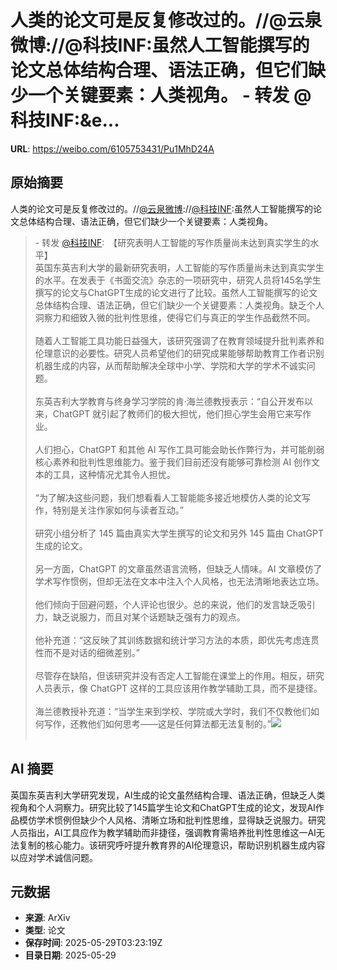 # 人类的论文可是反复修改过的。//@云泉微博://@科技INF:虽然人工智能撰写的论文总体结构合理、语法正确，但它们缺少一个关键要素：人类视角。 - 转发 @科技INF:&e...

**URL**: https://weibo.com/6105753431/Pu1MhD24A

## 原始摘要

人类的论文可是反复修改过的。//<a href="https://weibo.com/n/%E4%BA%91%E6%B3%89%E5%BE%AE%E5%8D%9A">@云泉微博</a>://<a href="https://weibo.com/n/%E7%A7%91%E6%8A%80INF">@科技INF</a>:虽然人工智能撰写的论文总体结构合理、语法正确，但它们缺少一个关键要素：人类视角。<br><blockquote> - 转发 <a href="https://weibo.com/5963773637" target="_blank">@科技INF</a>: 【研究表明人工智能的写作质量尚未达到真实学生的水平】<br>英国东英吉利大学的最新研究表明，人工智能的写作质量尚未达到真实学生的水平。在发表于《书面交流》杂志的一项研究中，研究人员将145名学生撰写的论文与ChatGPT生成的论文进行了比较。虽然人工智能撰写的论文总体结构合理、语法正确，但它们缺少一个关键要素：人类视角。缺乏个人洞察力和细致入微的批判性思维，使得它们与真正的学生作品截然不同。<br><br>随着人工智能工具功能日益强大，该研究强调了在教育领域提升批判素养和伦理意识的必要性。研究人员希望他们的研究成果能够帮助教育工作者识别机器生成的内容，从而帮助解决全球中小学、学院和大学的学术不诚实问题。<br><br>东英吉利大学教育与终身学习学院的肯·海兰德教授表示：“自公开发布以来，ChatGPT 就引起了教师们的极大担忧，他们担心学生会用它来写作业。<br><br>人们担心，ChatGPT 和其他 AI 写作工具可能会助长作弊行为，并可能削弱核心素养和批判性思维能力。鉴于我们目前还没有能够可靠检测 AI 创作文本的工具，这种情况尤其令人担忧。<br><br>“为了解决这些问题，我们想看看人工智能能多接近地模仿人类的论文写作，特别是关注作家如何与读者互动。”<br><br>研究小组分析了 145 篇由真实大学生撰写的论文和另外 145 篇由 ChatGPT 生成的论文。<br><br>另一方面，ChatGPT 的文章虽然语言流畅，但缺乏人情味。AI 文章模仿了学术写作惯例，但却无法在文本中注入个人风格，也无法清晰地表达立场。<br><br>他们倾向于回避问题，个人评论也很少。总的来说，他们的发言缺乏吸引力，缺乏说服力，而且对某个话题缺乏强有力的观点。<br><br>他补充道：“这反映了其训练数据和统计学习方法的本质，即优先考虑连贯性而不是对话的细微差别。”<br><br>尽管存在缺陷，但该研究并没有否定人工智能在课堂上的作用。相反，研究人员表示，像 ChatGPT 这样的工具应该用作教学辅助工具，而不是捷径。<br><br>海兰德教授补充道：“当学生来到学校、学院或大学时，我们不仅教他们如何写作，还教他们如何思考——这是任何算法都无法复制的。”<img style="" src="https://tvax2.sinaimg.cn/large/006vBnXnly1i1uwukt0xrj30hs0b4wep.jpg" referrerpolicy="no-referrer"><br><br></blockquote>

## AI 摘要

英国东英吉利大学研究发现，AI生成的论文虽然结构合理、语法正确，但缺乏人类视角和个人洞察力。研究比较了145篇学生论文和ChatGPT生成的论文，发现AI作品模仿学术惯例但缺少个人风格、清晰立场和批判性思维，显得缺乏说服力。研究人员指出，AI工具应作为教学辅助而非捷径，强调教育需培养批判性思维这一AI无法复制的核心能力。该研究呼吁提升教育界的AI伦理意识，帮助识别机器生成内容以应对学术诚信问题。

## 元数据

- **来源**: ArXiv
- **类型**: 论文
- **保存时间**: 2025-05-29T03:23:19Z
- **目录日期**: 2025-05-29
